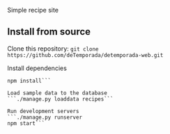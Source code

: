 Simple recipe site

## Install from source

Clone this repository:
```git clone https://github.com/deTemporada/detemporada-web.git```

Install dependencies
```pip install requirements.txt
npm install```

Load sample data to the database
```./manage.py loaddata recipes```

Run development servers
```./manage.py runserver
npm start```